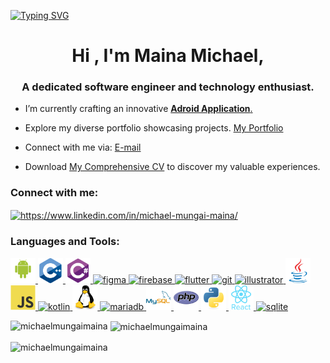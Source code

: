 [![Typing SVG](https://readme-typing-svg.demolab.com?font=Fira+Code&pause=1000&random=false&width=600&lines=Hello%2C+My+Name+is+Michael+Maina.++++++++++;A+Devoted+Software+Engineer+and+Tech+Enthuthiast!++++++++++;I+Learn%2C+Unlearn+and+Relearn+by+Doing!++++++++++;Currently%2C+I+am+Advancing+my+Programming+Skills.++++++++++;Also%2C+I+am+Open+for+a+Team+Collaboration.++++++++++)](https://git.io/typing-svg)
<h1 align="center">Hi , I'm Maina Michael,</h1>
<h3 align="center">A dedicated software engineer and technology enthusiast.</h3>

- I’m currently crafting an innovative [**Adroid Application**.](https://github.com/michaelmungaimaina/ShallomApp) 

- Explore my diverse portfolio showcasing projects. [My Portfolio](https://michaelmungaimaina.github.io/)

- Connect with me via: [E-mail](mailto:michaelmungaimaina@gmail.com )

- Download [My Comprehensive CV](https://michaelmungaimaina.github.io/images/MICHAEL%20MAINA%20CV%20UPDATED.pdf) to discover my valuable experiences.

<h3 align="left">Connect with me:</h3>
<p align="left">
<a href="https://linkedin.com/in/michael-mungai-5b0954224/edit/forms/summary/new/?profileformentrypoint=profile_section" target="blank"><img align="center" src="https://raw.githubusercontent.com/rahuldkjain/github-profile-readme-generator/master/src/images/icons/Social/linked-in-alt.svg" alt="https://www.linkedin.com/in/michael-mungai-maina/" height="30" width="40" /></a>
</p>

<h3 align="left">Languages and Tools:</h3>
<p align="left"> <a href="https://developer.android.com" target="_blank" rel="noreferrer"> <img src="https://raw.githubusercontent.com/devicons/devicon/master/icons/android/android-original-wordmark.svg" alt="android" width="40" height="40"/> </a> <a href="https://www.w3schools.com/cpp/" target="_blank" rel="noreferrer"> <img src="https://raw.githubusercontent.com/devicons/devicon/master/icons/cplusplus/cplusplus-original.svg" alt="cplusplus" width="40" height="40"/> </a> <a href="https://www.w3schools.com/cs/" target="_blank" rel="noreferrer"> <img src="https://raw.githubusercontent.com/devicons/devicon/master/icons/csharp/csharp-original.svg" alt="csharp" width="40" height="40"/> </a> <a href="https://www.figma.com/" target="_blank" rel="noreferrer"> <img src="https://www.vectorlogo.zone/logos/figma/figma-icon.svg" alt="figma" width="40" height="40"/> </a> <a href="https://firebase.google.com/" target="_blank" rel="noreferrer"> <img src="https://www.vectorlogo.zone/logos/firebase/firebase-icon.svg" alt="firebase" width="40" height="40"/> </a> <a href="https://flutter.dev" target="_blank" rel="noreferrer"> <img src="https://www.vectorlogo.zone/logos/flutterio/flutterio-icon.svg" alt="flutter" width="40" height="40"/> </a> <a href="https://git-scm.com/" target="_blank" rel="noreferrer"> <img src="https://www.vectorlogo.zone/logos/git-scm/git-scm-icon.svg" alt="git" width="40" height="40"/> </a> <a href="https://www.adobe.com/in/products/illustrator.html" target="_blank" rel="noreferrer"> <img src="https://www.vectorlogo.zone/logos/adobe_illustrator/adobe_illustrator-icon.svg" alt="illustrator" width="40" height="40"/> </a> <a href="https://www.java.com" target="_blank" rel="noreferrer"> <img src="https://raw.githubusercontent.com/devicons/devicon/master/icons/java/java-original.svg" alt="java" width="40" height="40"/> </a> <a href="https://developer.mozilla.org/en-US/docs/Web/JavaScript" target="_blank" rel="noreferrer"> <img src="https://raw.githubusercontent.com/devicons/devicon/master/icons/javascript/javascript-original.svg" alt="javascript" width="40" height="40"/> </a> <a href="https://kotlinlang.org" target="_blank" rel="noreferrer"> <img src="https://www.vectorlogo.zone/logos/kotlinlang/kotlinlang-icon.svg" alt="kotlin" width="40" height="40"/> </a> <a href="https://www.linux.org/" target="_blank" rel="noreferrer"> <img src="https://raw.githubusercontent.com/devicons/devicon/master/icons/linux/linux-original.svg" alt="linux" width="40" height="40"/> </a> <a href="https://mariadb.org/" target="_blank" rel="noreferrer"> <img src="https://www.vectorlogo.zone/logos/mariadb/mariadb-icon.svg" alt="mariadb" width="40" height="40"/> </a> <a href="https://www.mysql.com/" target="_blank" rel="noreferrer"> <img src="https://raw.githubusercontent.com/devicons/devicon/master/icons/mysql/mysql-original-wordmark.svg" alt="mysql" width="40" height="40"/> </a> <a href="https://www.php.net" target="_blank" rel="noreferrer"> <img src="https://raw.githubusercontent.com/devicons/devicon/master/icons/php/php-original.svg" alt="php" width="40" height="40"/> </a> <a href="https://www.python.org" target="_blank" rel="noreferrer"> <img src="https://raw.githubusercontent.com/devicons/devicon/master/icons/python/python-original.svg" alt="python" width="40" height="40"/> </a> <a href="https://reactjs.org/" target="_blank" rel="noreferrer"> <img src="https://raw.githubusercontent.com/devicons/devicon/master/icons/react/react-original-wordmark.svg" alt="react" width="40" height="40"/> </a> <a href="https://www.sqlite.org/" target="_blank" rel="noreferrer"> <img src="https://www.vectorlogo.zone/logos/sqlite/sqlite-icon.svg" alt="sqlite" width="40" height="40"/> </a> </p>

<p><img align="left" src="https://github-readme-stats.vercel.app/api/top-langs?username=michaelmungaimaina&show_icons=true&locale=en&layout=compact" alt="michaelmungaimaina" /></p>

<p>&nbsp;<img align="center" src="https://github-readme-stats.vercel.app/api?username=michaelmungaimaina&show_icons=true&locale=en" alt="michaelmungaimaina" /></p>

<p><img align="center" src="https://github-readme-streak-stats.herokuapp.com/?user=michaelmungaimaina&" alt="michaelmungaimaina" /></p>



<!---
michaelmungaimaina/michaelmungaimaina is a ✨ special ✨ repository because its `README.md` (this file) appears on your GitHub profile.
You can click the Preview link to take a look at your changes.
--->
